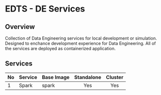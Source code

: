 # EDTS - DE Services

## Overview

Collection of Data Engineering services for local development or simulation. Designed to enchance development experience for Data Engineering. All of the services are deployed as containerized application.

## Services

|No|Service|Base Image|Standalone|Cluster|
|:--|:--|:--|:--:|:--:|
|1|Spark|spark|Yes|Yes|